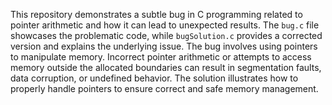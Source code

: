 This repository demonstrates a subtle bug in C programming related to pointer arithmetic and how it can lead to unexpected results.  The `bug.c` file showcases the problematic code, while `bugSolution.c` provides a corrected version and explains the underlying issue.  The bug involves using pointers to manipulate memory.  Incorrect pointer arithmetic or attempts to access memory outside the allocated boundaries can result in segmentation faults, data corruption, or undefined behavior. The solution illustrates how to properly handle pointers to ensure correct and safe memory management.